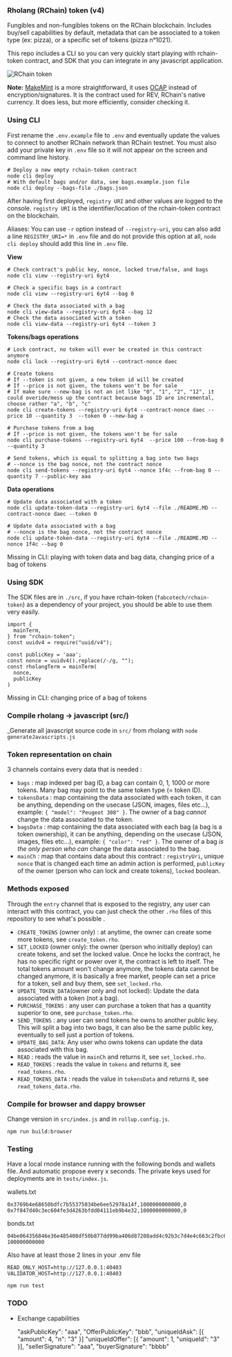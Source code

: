 ### Rholang (RChain) token (v4)

Fungibles and non-fungibles tokens on the RChain blockchain. Includes buy/sell capabilities by default, metadata that can be associated to a token type (ex: pizza), or a specific set of tokens (pizza n°1021).

This repo includes a CLI so you can very quickly start playing with rchain-token contract, and SDK that you can integrate in any javascript application.

![RChain token](https://i.ibb.co/qrnCwVp/rchaintoken.png)

**Note:** [MakeMint](https://github.com/rchain/rchain/blob/dev/casper/src/main/resources/MakeMint.rho) is a more straightforward, it uses [OCAP](http://erights.org/elib/capability/ode/index.html) instead of encryption/signatures. It is the contract used for REV, RChain's native currency. It does less, but more efficiently, consider checking it.

### Using CLI

First rename the `.env.example` file to `.env` and eventually update the values to connect to another RChain network than RChain testnet. You must also add your private key in `.env` file so it will not appear on the screen and command line history.

```
# Deploy a new empty rchain-token contract
node cli deploy
# With default bags and/or data, see bags.example.json file
node cli deploy --bags-file ./bags.json
```

After having first deployed, `registry URI` and other values are logged to the console. `registry URI` is the identifier/location of the rchain-token contract on the blockchain.

Aliases: You can use `-r` option instead of `--registry-uri`, you can also add a line `REGISTRY_URI=*` in `.env` file and do not provide this option at all, `node cli deploy` should add this line in `.env` file.

**View**

```
# Check contract's public key, nonce, locked true/false, and bags
node cli view --registry-uri 6yt4
```

```
# Check a specific bags in a contract
node cli view --registry-uri 6yt4 --bag 0
```

```
# Check the data associated with a bag
node cli view-data --registry-uri 6yt4 --bag 12
# Check the data associated with a token
node cli view-data --registry-uri 6yt4 --token 3
```

**Tokens/bags operations**

```
# Lock contract, no token will ever be created in this contract anymore
node cli lock --registry-uri 6yt4 --contract-nonce daec
```

```
# Create tokens
# If --token is not given, a new token id will be created
# If --price is not given, the tokens won't be for sale
# If make sure --new-bag is not an int like "0", "1", "2", "12", it could overide/mess up the contract because bags ID are incremental, choose rather "a", "b", "c"
node cli create-tokens --registry-uri 6yt4 --contract-nonce daec --price 10 --quantity 3  --token 0 --new-bag a
```

```
# Purchase tokens from a bag
# If --price is not given, the tokens won't be for sale
node cli purchase-tokens --registry-uri 6yt4  --price 100 --from-bag 0 --quantity 3
```

```
# Send tokens, which is equal to splitting a bag into two bags
# --nonce is the bag nonce, not the contract nonce
node cli send-tokens --registry-uri 6yt4 --nonce 1f4c --from-bag 0 --quantity 7 --public-key aaa
```

**Data operations**

```
# Update data associated with a token
node cli update-token-data --registry-uri 6yt4 --file ./README.MD --contract-nonce daec --token 0
```

```
# Update data associated with a bag
# --nonce is the bag nonce, not the contract nonce
node cli update-token-data --registry-uri 6yt4 --file ./README.MD --nonce 1f4c --bag 0
```

Missing in CLI: playing with token data and bag data, changing price of a bag of tokens

### Using SDK

The SDK files are in `./src`, if you have rchain-token (`fabcotech/rchain-token`) as a dependency of your project, you should be able to use them very easily.

```
import {
  mainTerm,
} from "rchain-token";
const uuidv4 = require("uuid/v4");

const publicKey = 'aaa';
const nonce = uuidv4().replace(/-/g, "");
const rholangTerm = mainTerm(
  nonce,
  publicKey
)
```

Missing in CLI: changing price of a bag of tokens

### Compile rholang -> javascript (src/)

\_Generate all javascript source code in `src/` from rholang with `node generateJavascripts.js`

### Token representation on chain

3 channels contains every data that is needed :

- `bags` : map indexed per bag ID, a bag can contain 0, 1, 1000 or more tokens. Many bag may point to the same token type (= token ID).
- `tokensData` : map containing the data associated with each token, it can be anything, depending on the usecase (JSON, images, files etc...), example: `{ "model": "Peugeot 308" }`. The owner of a bag _cannot_ change the data associated to the token.
- `bagsData` : map containing the data associated with each bag (a bag is a token ownership), it can be anything, depending on the usecase (JSON, images, files etc...), example: `{ "color": "red" }`. The owner of a bag _is the only person who can_ change the data associated to the bag.
- `mainCh` : map that contains data about this contract : `registryUri`, unique `nonce` that is changed each time an admin action is performed, `publicKey` of the owner (person who can lock and create tokens), `locked` boolean.

### Methods exposed

Through the `entry` channel that is exposed to the registry, any user can interact with this contract, you can just check the other `.rho` files of this repository to see what's possible .

- `CREATE_TOKENS` (owner only) : at anytime, the owner can create some more tokens, see `create_token.rho`.
- `SET_LOCKED` (owner only): the owner (person who initially deploy) can create tokens, and set the locked value. Once he locks the contract, he has no specific right or power over it, the contract is left to itself. The total tokens amount won't change anymore, the tokens data cannot be changed anymore, it is basically a free market, people can set a price for a token, sell and buy them, see `set_locked.rho`.
- `UPDATE_TOKEN_DATA`(owner only and not locked): Update the data associated with a token (not a bag).
- `PURCHASE_TOKENS` : any user can purchase a token that has a quantity superior to one, see `purchase_token.rho`.
- `SEND_TOKENS` : any user can send tokens he owns to another public key. This will split a bag into two bags, it can also be the same public key, eventually to sell just a portion of tokens.
- `UPDATE_BAG_DATA`: Any user who owns tokens can update the data associated with this bag.
- `READ` : reads the value in `mainCh` and returns it, see `set_locked.rho`.
- `READ_TOKENS` : reads the value in `tokens` and returns it, see `read_tokens.rho`.
- `READ_TOKENS_DATA` : reads the value in `tokensData` and returns it, see `read_tokens_data.rho`.

### Compile for browser and dappy browser

Change version in `src/index.js` and in `rollup.config.js`.

```
npm run build:browser
```

### Testing

Have a local rnode instance running with the following bonds and wallets file. And automatic propose every x seconds. The private keys used for deployments are in `tests/index.js`.

wallets.txt

```
0x3769b4e68650bdfc7b55375034be6ee52978a14f,1000000000000,0
0x7f847d40c3ec604fe3d4263bfdd04111eb9b4e32,1000000000000,0
```

bonds.txt

```
04be064356846e36e485408df50b877dd99ba406d87208add4c92b3c7d4e4c663c2fbc6a1e6534c7e5c0aec00b26486fad1daf20079423b7c8ebffbbdff3682b58 100000000000
```

Also have at least those 2 lines in your .env file

```
READ_ONLY_HOST=http://127.0.0.1:40403
VALIDATOR_HOST=http://127.0.0.1:40403
```

`npm run test`

### TODO

- Exchange capabilities

  "askPublicKey": "aaa",
  "OfferPublicKey": "bbb",
  "uniqueIdAsk": [{ "amount": 4, "n": "3" }]
  "uniqueIdOffer": [{ "amount": 1, "uniqueId": "3" }],
  "sellerSignature": "aaa",
  "buyerSignature": "bbbb"
